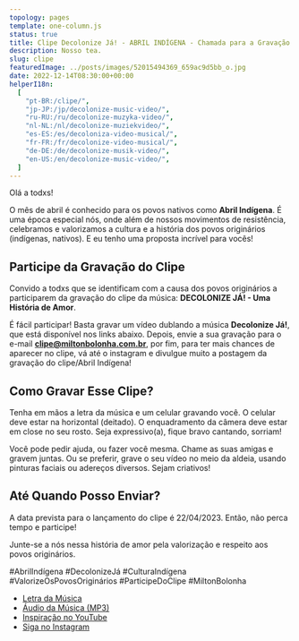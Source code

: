 ```yaml
---
topology: pages
template: one-column.js
status: true
title: Clipe Decolonize Já! - ABRIL INDÍGENA - Chamada para a Gravação do Clipe
description: Nosso tea.
slug: clipe
featuredImage: ../posts/images/52015494369_659ac9d5bb_o.jpg
date: 2022-12-14T08:30:00+00:00
helperI18n:
  [
    "pt-BR:/clipe/",
    "jp-JP:/jp/decolonize-music-video/",
    "ru-RU:/ru/decolonize-muzyka-video/",
    "nl-NL:/nl/decolonize-muziekvideo/",
    "es-ES:/es/decoloniza-video-musical/",
    "fr-FR:/fr/decolonize-video-musical/",
    "de-DE:/de/decolonize-musik-video/",
    "en-US:/en/decolonize-music-video/",
  ]
---
```


Olá a todxs!

O mês de abril é conhecido para os povos nativos como **Abril Indígena**. É uma época especial nós, onde além de nossos movimentos de resistência, celebramos e valorizamos a cultura e a história dos povos originários (indígenas, nativos). E eu tenho uma proposta incrível para vocês!

## Participe da Gravação do Clipe

Convido a todxs que se identificam com a causa dos povos originários a participarem da gravação do clipe da música: **DECOLONIZE JÁ! - Uma História de Amor**.

É fácil participar! Basta gravar um vídeo dublando a música **Decolonize Já!**, que está disponível nos links abaixo. Depois, envie a sua gravação para o e-mail **clipe@miltonbolonha.com.br**, por fim, para ter mais chances de aparecer no clipe, vá até o instagram e divulgue muito a postagem da gravação do clipe/Abril Indígena!

## Como Gravar Esse Clipe?

Tenha em mãos a letra da música e um celular gravando você. O celular deve estar na horizontal (deitado). O enquadramento da câmera deve estar em close no seu rosto. Seja expressivo(a), fique bravo cantando, sorriam!

Você pode pedir ajuda, ou fazer você mesma. Chame as suas amigas e gravem juntas. Ou se preferir, grave o seu vídeo no meio da aldeia, usando pinturas faciais ou adereços diversos. Sejam criativos!

## Até Quando Posso Enviar?

A data prevista para o lançamento do clipe é 22/04/2023. Então, não perca tempo e participe!

Junte-se a nós nessa história de amor pela valorização e respeito aos povos originários.

#AbrilIndígena #DecolonizeJá #CulturaIndígena #ValorizeOsPovosOriginários #ParticipeDoClipe #MiltonBolonha

- [Letra da Música](/decolonize-ja/)
- [Áudio da Música (MP3)](https://miltonbolonha.com.br/decolonize-ja.mp3)
- [Inspiração no YouTube](https://www.youtube.com/watch?v=2oPCV6kCNE0)
- [Siga no Instagram](https://instagram.com/miltonbolonha_)
